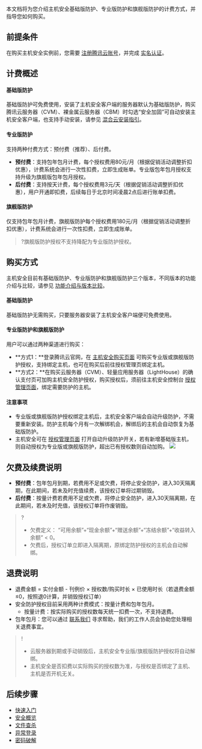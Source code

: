 本文档将为您介绍主机安全基础版防护、专业版防护和旗舰版防护的计费方式，并指导您如何购买。

## 前提条件
在购买主机安全实例前，您需要 [注册腾讯云账号](https://cloud.tencent.com/document/product/378/17985)，并完成 [实名认证](https://cloud.tencent.com/document/product/378/3629)。

## 计费概述
#### 基础版防护
基础版防护可免费使用，安装了主机安全客户端的服务器默认为基础版防护，购买腾讯云服务器（CVM）、裸金属云服务器（CBM）时勾选“安全加固”可自动安装主机安全客户端，也支持手动安装，请参见 [混合云安装指引](https://cloud.tencent.com/document/product/296/57600)。


#### 专业版防护
支持两种付费方式：预付费（推荐）、后付费。
- **预付费**：支持包年包月计费，每个授权费用80元/月（根据促销活动调整折扣优惠），计费系统会进行一次性扣费，立即生成账单。专业版包年包月授权支持升级为旗舰版包年包月授权。
- **后付费**：支持按天计费，每个授权费用3元/天（根据促销活动调整折扣优惠），用户开通即扣费，后续每日于北京时间凌晨2点后进行账单扣费。

#### 旗舰版防护
仅支持包年包月计费，旗舰版防护每个授权费用180元/月（根据促销活动调整折扣优惠），计费系统会进行一次性扣费，立即生成账单。
>?旗舰版防护授权不支持降配为专业版防护授权。

## 购买方式
主机安全目前有基础版防护、专业版防护和旗舰版防护三个版本，不同版本的功能介绍与比较，请参见 [功能介绍与版本比较](https://cloud.tencent.com/document/product/296/2222)。

#### 基础版防护
基础版防护无需购买，只要服务器安装了主机安全客户端便可免费使用。

#### 专业版防护和旗舰版防护
用户可以通过两种渠道进行购买：
- **方式1：**登录腾讯云官网，在 [主机安全购买页面](https://buy.cloud.tencent.com/yunjing) 可购买专业版或旗舰版防护授权，支持绑定主机，也可在购买后前往授权管理页绑定主机。
- **方式2：**在购买云服务器（CVM）、轻量应用服务器（LightHouse）的确认支付页可加购主机安全防护授权，购买授权后，须前往主机安全控制台 [授权管理页面](https://console.cloud.tencent.com/cwp/setting/authorize)，绑定需要防护的主机。

#### 注意事项 
- 专业版或旗舰版防护授权绑定主机后，主机安全客户端会自动升级防护，不需要重新安装。防护主机每个月有一次解绑机会，解绑后的主机会自动恢复为基础版防护。
- 主机安全可在 [授权管理页面](https://console.cloud.tencent.com/cwp/setting/authorize) 打开自动升级防护开关，若有新增基础版主机，则自动授权为专业版或旗舰版防护，超出已有授权数则自动加购。
![](https://qcloudimg.tencent-cloud.cn/raw/d4d985ca7d3a997b8a4609bd372c0006.png)

## 欠费及续费说明
- **预付费**：包年包月到期，若费用不足或欠费，将停止安全防护，进入30天隔离期，在此期间，若未及时充值续费，该授权订单将过期销毁。
- **后付费**：按量计费若费用不足或欠费，将停止安全防护，进入30天隔离期，在此期间，若未及时充值，该授权订单将作废销毁。

>?
>- 欠费定义： “可用余额”+“现金余额”+“赠送余额”+“冻结余额”+“收益转入余额” < 0。
>- 欠费后，授权订单立即进入隔离期，原绑定防护授权的主机会自动解绑。



## 退费说明
- 退费金额 = 实付金额 - 刊例价 × 授权数/购买时长 × 已使用时长（若退费金额≤0，按照退0计算，并销毁授权订单）
- 安全防护授权目前采用两种计费模式：按量计费和包年包月。
  - 按量计费：按实际购买的授权数每天统一扣费一次，不支持退费。
 - 包年包月：您可以通过 [联系我们](https://cloud.tencent.com/act/event/connect-service#/) 寻求帮助，我们的工作人员会协助您处理相关退费事宜。

>!
>- 云服务器到期或手动销毁后，主机安全专业版/旗舰版防护授权将自动解绑。
>- 主机安全是否扣费以实际购买的授权数为准，与授权是否绑定了主机、主机是否开机无关。


## 后续步骤
- [快速入门](https://cloud.tencent.com/document/product/296/12236)
- [安全概览](https://cloud.tencent.com/document/product/296/41219)
- [文件查杀](https://cloud.tencent.com/document/product/296/13008)
- [异常登录](https://cloud.tencent.com/document/product/296/13643)
- [密码破解](https://cloud.tencent.com/document/product/296/42730)
